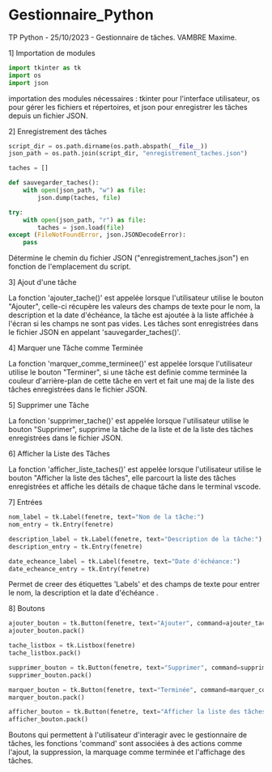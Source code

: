# Gestionnaire_Python
TP Python - 25/10/2023 - Gestionnaire de tâches. VAMBRE Maxime.

1] Importation de modules

```python 
import tkinter as tk
import os
import json
```

importation des modules nécessaires : tkinter pour l'interface utilisateur, os pour gérer les fichiers et répertoires, et json pour enregistrer les tâches depuis un fichier JSON.

2] Enregistrement des tâches

```python
script_dir = os.path.dirname(os.path.abspath(__file__))
json_path = os.path.join(script_dir, "enregistrement_taches.json")

taches = []

def sauvegarder_taches():
    with open(json_path, "w") as file:
        json.dump(taches, file)

try:
    with open(json_path, "r") as file:
        taches = json.load(file)
except (FileNotFoundError, json.JSONDecodeError):
    pass
```

Détermine le chemin du fichier JSON ("enregistrement_taches.json") en fonction de l'emplacement du script.

3] Ajout d'une tâche

La fonction 'ajouter_tache()' est appelée lorsque l'utilisateur utilise le bouton "Ajouter", celle-ci récupère les valeurs des champs de texte pour le nom, la description et la date d'échéance, la tâche est ajoutée à la liste affichée à l'écran si les champs ne sont pas vides. Les tâches sont enregistrées dans le fichier JSON en appelant 'sauvegarder_taches()'.

4] Marquer une Tâche comme Terminée

La fonction 'marquer_comme_terminee()' est appelée lorsque l'utilisateur utilise le bouton "Terminer", si une tâche est definie comme terminée la couleur d'arrière-plan de cette tâche en vert et fait une maj de la liste des tâches enregistrées dans le fichier JSON.

5] Supprimer une Tâche

La fonction 'supprimer_tache()' est appelée lorsque l'utilisateur utilise le bouton "Supprimer", supprime la tâche de la liste et de la liste des tâches enregistrées dans le fichier JSON.

6] Afficher la Liste des Tâches

La fonction 'afficher_liste_taches()' est appelée lorsque l'utilisateur utilise le bouton "Afficher la liste des tâches", elle parcourt la liste des tâches enregistrées et affiche les détails de chaque tâche dans le terminal vscode.

7] Entrées 

```python
nom_label = tk.Label(fenetre, text="Nom de la tâche:")
nom_entry = tk.Entry(fenetre)

description_label = tk.Label(fenetre, text="Description de la tâche:")
description_entry = tk.Entry(fenetre)

date_echeance_label = tk.Label(fenetre, text="Date d'échéance:")
date_echeance_entry = tk.Entry(fenetre)
```

Permet de creer des étiquettes 'Labels' et des champs de texte pour entrer le nom, la description et la date d'échéance .

8] Boutons


```python
ajouter_bouton = tk.Button(fenetre, text="Ajouter", command=ajouter_tache)
ajouter_bouton.pack()

tache_listbox = tk.Listbox(fenetre)
tache_listbox.pack()

supprimer_bouton = tk.Button(fenetre, text="Supprimer", command=supprimer_tache)
supprimer_bouton.pack()

marquer_bouton = tk.Button(fenetre, text="Terminée", command=marquer_comme_terminee)
marquer_bouton.pack()

afficher_bouton = tk.Button(fenetre, text="Afficher la liste des tâches", command=afficher_liste_taches)
afficher_bouton.pack()
```

Boutons qui permettent à l'utilisateur d'interagir avec le gestionnaire de tâches, les fonctions 'command' sont associées à des actions comme l'ajout, la suppression, la marquage comme terminée et l'affichage des tâches.

